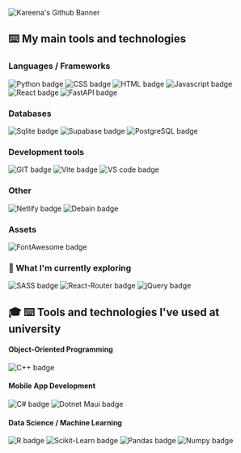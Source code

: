 ![Kareena's Github Banner](https://github.com/KP1709/KP1709/assets/63492101/3ef7ef49-cdf6-490b-bc24-0bb34911a32f)

<!--
**KP1709/KP1709** is a ✨ _special_ ✨ repository because its `README.md` (this file) appears on your GitHub profile.

Here are some ideas to get you started:

- 🔭 I’m currently working on ...
- 🌱 I’m currently learning ...
- 👯 I’m looking to collaborate on ...
- 🤔 I’m looking for help with ...
- 💬 Ask me about ...
- 📫 How to reach me: ...
- 😄 Pronouns: ...
- ⚡ Fun fact: ...
-->

## ⌨️ My main tools and technologies

### Languages / Frameworks
![Python badge](https://img.shields.io/badge/Python-FFD43B?style=for-the-badge&logo=python&logoColor=blue)
![CSS badge](https://img.shields.io/badge/CSS3-1572B6?style=for-the-badge&logo=css3&logoColor=white)
![HTML badge](https://img.shields.io/badge/HTML5-E34F26?style=for-the-badge&logo=html5&logoColor=white)
![Javascript badge](https://img.shields.io/badge/JavaScript-323330?style=for-the-badge&logo=javascript&logoColor=F7DF1E)
![React badge](https://img.shields.io/badge/React-20232A?style=for-the-badge&logo=react&logoColor=61DAFB)
![FastAPI badge](https://img.shields.io/badge/fastapi-109989?style=for-the-badge&logo=FASTAPI&logoColor=white)

### Databases
![Sqlite badge](https://img.shields.io/badge/Sqlite-003B57?style=for-the-badge&logo=sqlite&logoColor=white)
![Supabase badge](https://img.shields.io/badge/Supabase-181818?style=for-the-badge&logo=supabase&logoColor=green)
![PostgreSQL badge](https://img.shields.io/badge/PostgreSQL-316192?style=for-the-badge&logo=postgresql&logoColor=white)

### Development tools
![GIT badge](https://img.shields.io/badge/GIT-E44C30?style=for-the-badge&logo=git&logoColor=white)
![Vite badge](https://img.shields.io/badge/Vite-B73BFE?style=for-the-badge&logo=vite&logoColor=FFD62E)
![VS code badge](https://img.shields.io/badge/VSCode-0078D4?style=for-the-badge&logo=visual%20studio%20code&logoColor=white)

### Other
![Netlify badge](https://img.shields.io/badge/Netlify-00C7B7?style=for-the-badge&logo=netlify&logoColor=blue)
![Debain badge](	https://img.shields.io/badge/Debian-A81D33?style=for-the-badge&logo=debian&logoColor=white)

### Assets
![FontAwesome badge](https://img.shields.io/badge/Font_Awesome-339AF0?style=for-the-badge&logo=fontawesome&logoColor=white)

### 🔎 What I'm currently exploring
![SASS badge](https://img.shields.io/badge/Sass-CC6699?style=for-the-badge&logo=sass&logoColor=white)
![React-Router badge](https://img.shields.io/badge/React_Router-CA4245?style=for-the-badge&logo=react-router&logoColor=white)
![jQuery badge](https://img.shields.io/badge/jQuery-0769AD?style=for-the-badge&logo=jquery&logoColor=white)

## 🎓 ⌨️ Tools and technologies I've used at university

#### Object-Oriented Programming
![C++ badge](https://img.shields.io/badge/C%2B%2B-00599C?style=for-the-badge&logo=c%2B%2B&logoColor=white)

#### Mobile App Development
![C# badge](https://img.shields.io/badge/C%23-239120?style=for-the-badge&logo=csharp&logoColor=white)
![Dotnet Maui badge](https://img.shields.io/badge/.netmaui-512BD4?style=for-the-badge)

#### Data Science / Machine Learning
![R badge](https://img.shields.io/badge/R-276DC3?style=for-the-badge&logo=r&logoColor=white)
![Scikit-Learn badge](https://img.shields.io/badge/scikit_learn-F7931E?style=for-the-badge&logo=scikit-learn&logoColor=white)
![Pandas badge](https://img.shields.io/badge/Pandas-2C2D72?style=for-the-badge&logo=pandas&logoColor=white)
![Numpy badge](https://img.shields.io/badge/Numpy-777BB4?style=for-the-badge&logo=numpy&logoColor=white)







